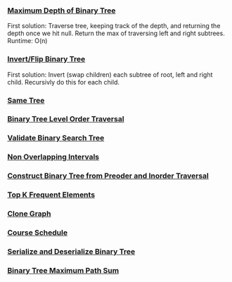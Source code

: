### [Maximum Depth of Binary Tree](https://leetcode.com/problems/maximum-depth-of-binary-tree/submissions/)
First solution: Traverse tree, keeping track of the depth, and returning the depth once we hit null. Return the max of traversing left and right subtrees. Runtime: O(n)

### [Invert/Flip Binary Tree](https://leetcode.com/problems/invert-binary-tree/)
First solution: Invert (swap children) each subtree of root, left and right child. Recursivly do this for each child.

### [Same Tree]()
### [Binary Tree Level Order Traversal]()
### [Validate Binary Search Tree]()
### [Non Overlapping Intervals]()
### [Construct Binary Tree from Preoder and Inorder Traversal]()
### [Top K Frequent Elements]()
### [Clone Graph]()
### [Course Schedule]()
### [Serialize and Deserialize Binary Tree]()
### [Binary Tree Maximum Path Sum]()